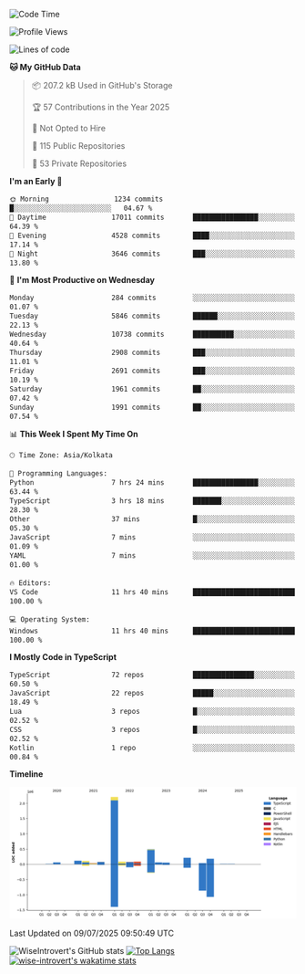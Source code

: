 <!--START_SECTION:waka-->
![Code Time](http://img.shields.io/badge/Code%20Time-2%2C385%20hrs%205%20mins-blue)

![Profile Views](http://img.shields.io/badge/Profile%20Views-5-blue)

![Lines of code](https://img.shields.io/badge/From%20Hello%20World%20I%27ve%20Written-3.9%20million%20lines%20of%20code-blue)

**🐱 My GitHub Data** 

> 📦 207.2 kB Used in GitHub's Storage 
 > 
> 🏆 57 Contributions in the Year 2025
 > 
> 🚫 Not Opted to Hire
 > 
> 📜 115 Public Repositories 
 > 
> 🔑 53 Private Repositories 
 > 
**I'm an Early 🐤** 

```text
🌞 Morning                1234 commits        █░░░░░░░░░░░░░░░░░░░░░░░░   04.67 % 
🌆 Daytime                17011 commits       ████████████████░░░░░░░░░   64.39 % 
🌃 Evening                4528 commits        ████░░░░░░░░░░░░░░░░░░░░░   17.14 % 
🌙 Night                  3646 commits        ███░░░░░░░░░░░░░░░░░░░░░░   13.80 % 
```
📅 **I'm Most Productive on Wednesday** 

```text
Monday                   284 commits         ░░░░░░░░░░░░░░░░░░░░░░░░░   01.07 % 
Tuesday                  5846 commits        ██████░░░░░░░░░░░░░░░░░░░   22.13 % 
Wednesday                10738 commits       ██████████░░░░░░░░░░░░░░░   40.64 % 
Thursday                 2908 commits        ███░░░░░░░░░░░░░░░░░░░░░░   11.01 % 
Friday                   2691 commits        ███░░░░░░░░░░░░░░░░░░░░░░   10.19 % 
Saturday                 1961 commits        ██░░░░░░░░░░░░░░░░░░░░░░░   07.42 % 
Sunday                   1991 commits        ██░░░░░░░░░░░░░░░░░░░░░░░   07.54 % 
```


📊 **This Week I Spent My Time On** 

```text
🕑︎ Time Zone: Asia/Kolkata

💬 Programming Languages: 
Python                   7 hrs 24 mins       ████████████████░░░░░░░░░   63.44 % 
TypeScript               3 hrs 18 mins       ███████░░░░░░░░░░░░░░░░░░   28.30 % 
Other                    37 mins             █░░░░░░░░░░░░░░░░░░░░░░░░   05.30 % 
JavaScript               7 mins              ░░░░░░░░░░░░░░░░░░░░░░░░░   01.09 % 
YAML                     7 mins              ░░░░░░░░░░░░░░░░░░░░░░░░░   01.00 % 

🔥 Editors: 
VS Code                  11 hrs 40 mins      █████████████████████████   100.00 % 

💻 Operating System: 
Windows                  11 hrs 40 mins      █████████████████████████   100.00 % 
```

**I Mostly Code in TypeScript** 

```text
TypeScript               72 repos            ███████████████░░░░░░░░░░   60.50 % 
JavaScript               22 repos            █████░░░░░░░░░░░░░░░░░░░░   18.49 % 
Lua                      3 repos             █░░░░░░░░░░░░░░░░░░░░░░░░   02.52 % 
CSS                      3 repos             █░░░░░░░░░░░░░░░░░░░░░░░░   02.52 % 
Kotlin                   1 repo              ░░░░░░░░░░░░░░░░░░░░░░░░░   00.84 % 
```



**Timeline**

![Lines of Code chart](https://raw.githubusercontent.com/wise-introvert/wise-introvert/master/assets/bar_graph.png)


 Last Updated on 09/07/2025 09:50:49 UTC
<!--END_SECTION:waka-->

![WiseIntrovert's GitHub stats](https://github-readme-stats.vercel.app/api?username=wise-introvert&count_private=true&show_icons=true)
[![Top Langs](https://github-readme-stats.vercel.app/api/top-langs/?username=wise-introvert&langs_count=10)](https://github.com/anuraghazra/github-readme-stats)
[![wise-introvert's wakatime stats](https://github-readme-stats.vercel.app/api/wakatime?username=wiseintrovert)](https://github.com/anuraghazra/github-readme-stats)
